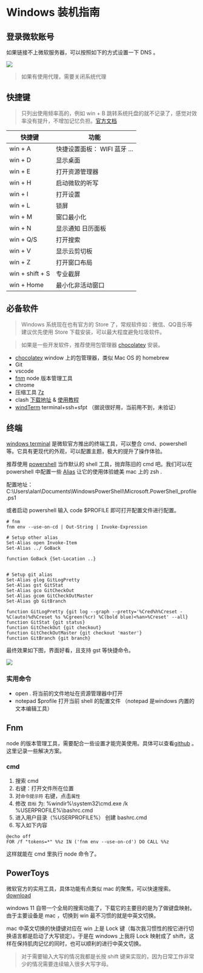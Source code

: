 # Windows 装机指南

## 登录微软账号

如果链接不上微软服务器，可以按照如下的方式设置一下 DNS 。

![](/setup-windows/dns.png)

> 如果有使用代理，需要关闭系统代理

## 快捷键

> 只列出使用频率高的，例如 win + B 跳转系统托盘的就不记录了，感觉对效率没有提升，不增加记忆负担。[官方文档](https://support.microsoft.com/zh-cn/windows/windows-%E7%9A%84%E9%94%AE%E7%9B%98%E5%BF%AB%E6%8D%B7%E6%96%B9%E5%BC%8F-dcc61a57-8ff0-cffe-9796-cb9706c75eec)

| 快捷键 | 功能 |
| --------- | ---------------- |
| win + A   | 快捷设置面板： WIFI 蓝牙 ... |
| win + D   | 显示桌面 |
| win + E   | 打开资源管理器 |
| win + H   | 启动微软的听写 |
| win + I   | 打开设置 |
| win + L   | 锁屏 |
| win + M   | 窗口最小化 |
| win + N   | 显示通知 日历面板 |
| win + Q/S | 打开搜索 |
| win + V   | 显示云剪切板 |
| win + Z   | 打开窗口布局 |
| win + shift + S   | 专业截屏 |
| win + Home   | 最小化非活动窗口 |

## 必备软件

> Windows 系统现在也有官方的 Store 了，常规软件如：微信、QQ音乐等建议优先使用 Store 下载安装，可以最大程度避免垃圾软件。

> 如果是一些开发软件，推荐使用包管理器 [chocolatey](https://chocolatey.org/install#individual) 安装。

- [chocolatey](https://chocolatey.org/install#individual) window 上的包管理器，类似 Mac OS 的 homebrew 
- Git
- vscode
- [fnm](https://github.com/Schniz/fnm) node 版本管理工具 
- chrome 
- 压缩工具 [7z](https://www.7-zip.org/)
- clash [下载地址](https://github.com/Fndroid/clash_for_windows_pkg/releases) & [使用教程](https://clashforwindows.top/)
- [windTerm](https://github.com/kingToolbox/WindTerm) terminal+ssh+sfpt （据说很好用，当前用不到，未验证）

## 终端

[windows terminal](https://learn.microsoft.com/zh-cn/windows/terminal/install) 是微软官方推出的终端工具，可以整合 cmd、powershell 等。它具有更现代的外观，可以配置主题，极大的提升了操作体验。

推荐使用 [powershell](https://learn.microsoft.com/zh-cn/powershell/scripting/learn/ps101/01-getting-started?view=powershell-7.3) 当作默认的 shell 工具，抛弃陈旧的 cmd 吧。我们可以在 powershell 中配置一些 [Alias]( https://learn.microsoft.com/zh-cn/powershell/module/microsoft.powershell.utility/set-alias?view=powershell-7.2) 让它的使用体验媲美 mac 上的 zsh .

配置地址： 
C:\Users\alan\Documents\WindowsPowerShell\Microsoft.PowerShell_profile.ps1

或者启动 powershell 输入 code $PROFILE 即可打开配置文件进行配置。

```
# fnm 
fnm env --use-on-cd | Out-String | Invoke-Expression

# Setup other alias
Set-Alias open Invoke-Item
Set-Alias ../ GoBack

function GoBack {Set-Location ..}


# Setup git alias
Set-Alias glog GitLogPretty
Set-Alias gst GitStat
Set-Alias gco GitCheckOut
Set-Alias gcom GitCheckOutMaster
Set-Alias gb GitBranch

function GitLogPretty {git log --graph --pretty='%Cred%h%Creset -%C(auto)%d%Creset %s %Cgreen(%cr) %C(bold blue)<%an>%Creset' --all}
function GitStat {git status}
function GitCheckOut {git checkout}
function GitCheckOutMaster {git checkout 'master'}
function GitBranch {git branch}
```

最终效果如下图，界面好看，且支持 gst 等快捷命令。

![](/setup-windows/windows-terminal.png)


### 实用命令

- open . 将当前的文件地址在资源管理器中打开
- notepad $profile 打开当前 shell 的配置文件 （notepad 是windows 内置的文本编辑工具）

## Fnm

node 的版本管理工具，需要配合一些设置才能完美使用。具体可以查看[github](https://github.com/Schniz/fnm) 。这里记录一些解决方案。

### cmd

1. 搜索 cmd
2. 右键：打开文件所在位置
3. 对`命令提示符` 右键，点击`属性`
4. 修改 `目标` 为: %windir%\system32\cmd.exe /k %USERPROFILE%\bashrc.cmd
5. 进入用户目录（%USERPROFILE%） 创建 bashrc.cmd
6. 写入如下内容
```
@echo off
FOR /f "tokens=*" %%z IN ('fnm env --use-on-cd') DO CALL %%z
```

这样就能在 cmd 里执行 node 命令了。

## PowerToys

微软官方的实用工具，具体功能有点类似 mac 的聚焦，可以快速搜索。[download](https://learn.microsoft.com/zh-cn/windows/powertoys/)

windows 11 自带一个全局的搜索功能了，下载它的主要目的是为了做键盘映射。由于主要设备是 mac ，切换到 win 最不习惯的就是中英文切换。

mac 中英文切换的快捷键对应在 win 上是 Lock 键（每次我习惯性的按它进行切换语言都是启动了大写锁定）。于是在 windows 上我将 Lock 映射成了 shift，这样在保持肌肉记忆的同时，也可以顺利的进行中英文切换。

> 对于需要输入大写的情况我都是长按 shift 键来实现的，因为日常工作非常少的情况需要连续输入很多大写字母。